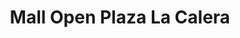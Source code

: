 ---
title: "Mall Open Plaza La Calera"
url: /la-calera/mall-open-plaza-la-calera/
shop: centro comercial
---